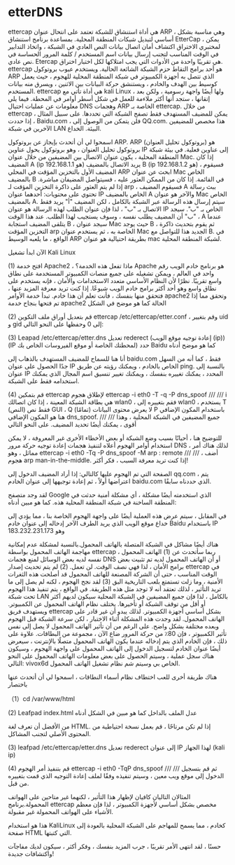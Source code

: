 # etterDNS


ettercap هي أداة استنشاق للشبكة تعتمد على انتحال عنوان ARP ، وهي مناسبة بشكل أساسي لتبديل شبكات المنطقة المحلية. بمساعدة برنامج استنشاق EtterCap ، يمكن لمختبري الاختراق اكتشاف أمان اتصال بيانات النص العادي في الشبكة ، واتخاذ التدابير في الوقت المناسب لتجنب إرسال بيانات اسم المستخدم / كلمة المرور الحساسة في نص عادي. Etercap هي تقريبًا واحدة من الأدوات التي يجب امتلاكها لكل اختبار اختراق. ettercap هو أحد برامج التقاط حزم الشبكة الشائعة الحالية. ويستخدم عيوب بروتوكول ARP الذي تتصل به أجهزة الكمبيوتر في شبكة المنطقة المحلية للهجوم ، حيث يعمل كوسيط بين الهدف والخادم ، ويستنشق حركة البيانات بين الاثنين ، ويسرق منه بيانات المستخدم. ettercap هي أداة تأتي مع kali Linux ، ولها أيضًا واجهة رسومية ، ولكن بعد إتقانها ، ستجد أنها أكثر ملاءمة للعمل في شكل أسطر أوامر في المحطة. فيما يلي معلومات عن عمليات احتيال DNS وهجمات ARP الخاصة بـ ettercap. من خلال ettercap ، يمكن للمضيف المستهدف فقط تصفح الشبكة التي تحددها. على سبيل المثال ، إذا حددت Baidu.com ، فلن يتمكن من الوصول إلى QQ.com. هذا مخصص للمضيفين الآخرين في شبكة LAN البيئة. الخداع.

اسمحوا لي أن أتحدث بإيجاز عن بروتوكول ARP. ARP (بروتوكول تحليل العنوان) هو بروتوكول تحليل العنوان ، وهو بروتوكول يحول عناوين IP إلى عناوين فعلية. في بيئة شبكة المنطقة المحلية ، يكون عنوان الاتصال بين المضيفين من خلال عنوان Mac. إذا كان المضيف A (ip هو 192.168.1.1) يريد الاتصال بالمضيف B (ip هو 192.168.1.2) ، فسيقوم المضيف الأول بالتخزين المؤقت في المحلي ARP ابحث عن عنوان Mac الخاص بالمضيف B في القائمة. إذا كان من الممكن العثور عليه ، فسيتواصل المضيفان مباشرة. إذا لم يتم العثور على ذاكرة التخزين المؤقت لـ arp ، فسيقوم المضيف A ببث رسالة تحتوي على محتويات: أحدهما عنوان IP الخاص بالمضيف A والآخر هو عنوان Mac الخاص بالمضيف A. سيتم إرسال هذه الرسالة عبر الشبكة بالكامل ، لكن المضيف "أ" يريد فقط الاتصال بـ "ب" ، لذا فإن عنوان الطلب لهذه الرسالة هو عنوان IP الخاص بـ "ب". سيجد "ب" أن المضيف يطلب نفسه ، وسوف يستجيب لهذا الطلب. عند هذا الوقت ، A عندما يتلقى المضيف استجابة B ، سيجد عنوان Mac حيث يوجد B ، ثم يقوم بتحديث ذاكرة التخزين المؤقت arp الخاصة به ، ثم يستخدم عنوان Mac الجديد هذا للتواصل مع B. في الواقع ، ما يلعبه الوسيط ARP بطريقة احتيالية هو عنوان mac لشبكة المنطقة المحلية.

الآن ابدأ تشغيل Kali Linux

(1) افتح خدمة Apache2 ، ماذا تفعل هذه الخدمة؟ Apache هو برنامج خادم الويب رقم واحد في العالم ، ويمكن تشغيله على جميع منصات الكمبيوتر المستخدمة على نطاق واسع تقريبًا. نظرًا لأن النظام الأساسي متعدد الاستخدامات والأمان ، فإنه يستخدم على نطاق واسع وهو أحد أكثر برامج خادم الويب شيوعًا. إذا كنت تريد معرفة المزيد عنها ، فتحقق منها بنفسك ، فأنت تعلم أن هذا خادم. تبدأ خدمة الأوامر apache2 وتحقق مما إذا تم فتحها بنجاح خدمة apache2 الحالة كما هو موضح في الشكل

(2) قم بتعديل أوراق ملف التكوين ettercap /etc/ettercap/etter.conf ، وقم بتغيير uid و gid إلى 0 وحفظها على النحو التالي:

(3) Leapad /etc/ettercap/etter.dns تعديل rederect (إعادة توجيه موقع الويب (ip)) (IP لمحطتك الخاصة أو موقع الفيروسات الخاص بك) حدد Baidu كما هو موضح أدناه

أنا هنا للسماح للمضيف المستهدف بالذهاب إلى baidu.com فقط ، كما أنه من السهل جدًا الحصول على عنوان IP الخاص بالخادم ، ويمكنك رؤيته عن طريق ping. بالنسبة إلى عنوان IP المحدد ، يمكنك تغييره بنفسك ، ويمكنك تغيير تنسيق اسم المجال الذي يمكنك استخدامه فقط على الشبكة.

(4) قم بتمكين ettercap لإطلاق هجوم ettercap -i eth0 -T -q -P dns_spoof /// /// i هي بطاقة الشبكة المعينة ، إذا كان اتصالك wlan0 ، فقم بتغييره إلى wlan0 ، يستخدم T (النص) فقط نص GUI ، Q (تمامًا) لا يعرض محتوى البيانات P باستخدام المكون الإضافي هنا هو المكون الإضافي dns_spoof. /// /// جميع المضيفين في الشبكة المحلية ، وهذا أقوى ، يمكنك أيضًا تحديد المضيف. على النحو التالي

للتوضيح هنا ، أحيانًا بسبب وضع الشبكة أو بعض الأخطاء الأخرى غير المعروفة ، لا يمكن استخدام أوامر الهجوم أعلاه لتنفيذ هجمات إعادة توجيه حركة مرور DNS ، لذلك هناك أمر مماثل ، وهو ettercap -i eth0 -Tq -P dns_spoof -M arp : remote /// /// ، أضف هجوم arp man-in-the-middle. إذا كنت تريد معرفة السبب ، فكر أكثر!

الصفحة التي تم الهجوم عليها كالتالي: إذا أراد المضيف الدخول إلى qq.com ، يتم اعتراضها أولاً ، ثم إعادة توجيهها إلى عنوان الخادم baidu.com الذي حددناه سابقًا.

لقد وجد متصفح Google الذي استخدمته أيضًا مشكلة ، أي مشكلة أمنية حدثت في المنطقة الساخنة في شبكة المنطقة المحلية هذه. كما هو مبين أدناه:

في المقابل ، سيتم عرض هذه العملية أيضًا على واجهة الهجوم الخاصة بنا ، مما يؤدي إلى خداع موقع الويب الذي يريد الطرف الآخر إدخاله إلى عنوان خادم Baidu باستخدام IP وهو 183.232.231.173

هناك أيضًا مشاكل في الشبكة المتصلة بالهاتف المحمول.بالنسبة لمشكلة عدم إمكانية مهاجمة الهاتف المحمول بواسطة ettercap ، ربما سأتحدث عن (1) الهاتف المحمول نفسه لديه بعض الوسائل لمنع هجمات DNS أو أن الهاتف المحمول لديه تم تثبيت بعض برامج الأمان ، لذا فهي نصف الوقت. لن تعمل. (2) لم يتم تحديث إصدار ettercap في الوقت المناسب ، حتى أن الشركة المصنعة للهاتف المحمول قد أصلحت هذه الثغرات الأمنية ، وما زلت تستمتع بلعب التاريخية البق (3) لقد نجح الهجوم ، لكنه لم يصل إلى ما تريد التأثير ، لذلك تعتقد أنه لا توجد مثل هذه الطريقة. في الواقع ، يتم تنفيذ هذا الهجوم تحت شبكة LAN بالكامل ، لذا فإن جميع المضيفين في الشبكة المحلية سيكون لديهم أكثر أو أقل من توقف الشبكة أو تأخيرها. يختلف نظام الهاتف المحمول عن الكمبيوتر. ويستهدف فريق ettercap بشكل أساسي أجهزة الكمبيوتر. لذلك يبدو أن غير قادر على الهاتف المحمول. لقد وجدت هذه المشكلة أثناء الاختبار ، لكن سرعة الشبكة قبل الهجوم وبعده مختلفة بشكل واضح. على الرغم من أن تأثير الهاتف المحمول لا يصل إلى نفس تأثير الكمبيوتر ، فإن 80٪ من حركة المرور ضاع الآن ، مجموعة من البطاقات. علاوة على ذلك ، فإن الخادم الذي يتم إدخاله عندما يكون الهاتف المحمول متصلًا بالإنترنت ، سيعرض أيضًا عنوان الخادم لتسجيل الدخول إلى الهاتف المحمول على واجهة الهجوم ، وسيكون هناك سجل عملية ، وسيتم الحصول على بعض معلومات الهاتف المحمول على النحو التالي: vivox6d الخاص بي وسيتم شم نظام تشغيل الهاتف المحمول.

هناك طريقة أخرى للعب اختطاف نظام أسماء النطاقات ، اسمحوا لي أن أتحدث عنها باختصار

（1）cd /var/www/html  

(2) Leafpad index.html عدل الملف بالداخل كما هو مبين في الشكل أدناه

من الأفضل أن تعرف لغة HTML. إذا لم تكن مرتاحًا ، قم بعمل نسخة احتياطية من المحتوى الأصلي لتجنب المشاكل.

(3) leafpad /etc/ettercap/etter.dns تعديل rederect إلى عنوان IP لهذا الجهاز (kali ip)

(4) قم بتنفيذ أمر الهجوم ettercap -i eth0 -TqP dns_spoof /// /// ثم قم بتسجيل الدخول إلى موقع ويب معين ، وسيتم تنفيذه وفقًا لملف إعادة التوجيه الذي قمت بتغييره من قبل.

المثالان التاليان كافيان لإظهار هذا التأثير ، لكنهما غير متاحين على الهواتف المحمولة.برنامج ettercap مخصص بشكل أساسي لأجهزة الكمبيوتر ، لذا فإن معظم الأشياء على الهواتف المحمولة غير مقبولة.

هذا هو استخدام KaliLinux كخادم ، مما يسمح للمهاجم على الشبكة المحلية بالعودة إلى صفحة HTML التي كتبتها.

حسنًا ، لقد انتهى الأمر تقريبًا ، جرب المزيد بنفسك ، وفكر أكثر ، سيكون لديك مفاجآت واكتشافات جديدة!
 
